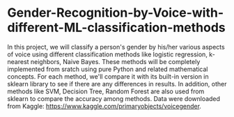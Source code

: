 # Gender-Recognition-by-Voice-with-different-ML-classification-methods

In this project, we will classify a person's gender by his/her various aspects of voice using different classification methods like logistic regression, k-nearest neighbors, Naive Bayes. These methods will be completely implemented from sratch using pure Python and related mathematical concepts. For each method, we'll compare it with its built-in version in sklearn library to see if there are any differences in results. In addition, other methods like SVM, Decision Tree, Random Forest are also used from sklearn to compare the accuracy among methods. Data were downloaded from Kaggle: https://www.kaggle.com/primaryobjects/voicegender.

